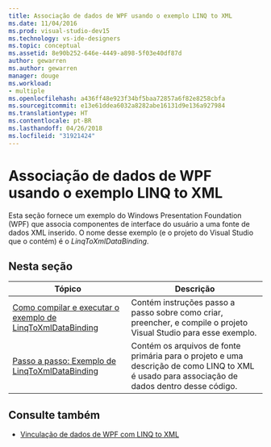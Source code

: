 ```yaml
---
title: Associação de dados de WPF usando o exemplo LINQ to XML
ms.date: 11/04/2016
ms.prod: visual-studio-dev15
ms.technology: vs-ide-designers
ms.topic: conceptual
ms.assetid: 8e90b252-646e-4449-a898-5f03e40df87d
author: gewarren
ms.author: gewarren
manager: douge
ms.workload:
- multiple
ms.openlocfilehash: a436ff48e923f34bf5baa72857a6f82e8258cbfa
ms.sourcegitcommit: e13e61ddea6032a8282abe16131d9e136a927984
ms.translationtype: HT
ms.contentlocale: pt-BR
ms.lasthandoff: 04/26/2018
ms.locfileid: "31921424"
---
```

# <a name="wpf-data-binding-using-linq-to-xml-example"></a>Associação de dados de WPF usando o exemplo LINQ to XML

Esta seção fornece um exemplo do Windows Presentation Foundation (WPF) que associa componentes de interface do usuário a uma fonte de dados XML inserido. O nome desse exemplo (e o projeto do Visual Studio que o contém) é o *LinqToXmlDataBinding*.

## <a name="in-this-section"></a>Nesta seção

|Tópico|Descrição|
|-----------|-----------------|
|[Como compilar e executar o exemplo de LinqToXmlDataBinding](../designers/how-to-build-and-run-the-linqtoxmldatabinding-example.md)|Contém instruções passo a passo sobre como criar, preencher, e compile o projeto Visual Studio para esse exemplo.|
|[Passo a passo: Exemplo de LinqToXmlDataBinding](../designers/walkthrough-linqtoxmldatabinding-example.md)|Contém os arquivos de fonte primária para o projeto e uma descrição de como LINQ to XML é usado para associação de dados dentro desse código.|

## <a name="see-also"></a>Consulte também

- [Vinculação de dados de WPF com LINQ to XML](../designers/wpf-data-binding-with-linq-to-xml-overview.md)

